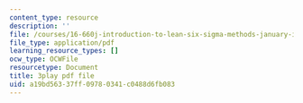 ```yaml
---
content_type: resource
description: ''
file: /courses/16-660j-introduction-to-lean-six-sigma-methods-january-iap-2012/a19bd56337ff09780341c0488d6fb083_hQRfikgHzdg.pdf
file_type: application/pdf
learning_resource_types: []
ocw_type: OCWFile
resourcetype: Document
title: 3play pdf file
uid: a19bd563-37ff-0978-0341-c0488d6fb083
---
```

